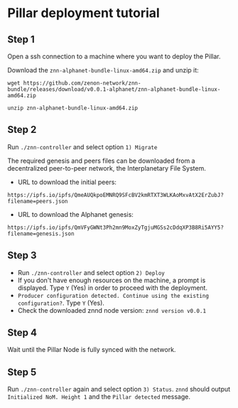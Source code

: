 # Pillar deployment tutorial

## Step 1

Open a ssh connection to a machine where you want to deploy the Pillar.

Download the `znn-alphanet-bundle-linux-amd64.zip` and unzip it:

```
wget https://github.com/zenon-network/znn-bundle/releases/download/v0.0.1-alphanet/znn-alphanet-bundle-linux-amd64.zip
```
```
unzip znn-alphanet-bundle-linux-amd64.zip
```

## Step 2

Run `./znn-controller` and select option `1) Migrate`

The required genesis and peers files can be downloaded from a decentralized peer-to-peer network, the Interplanetary File System.

- URL to download the initial peers: 
```
https://ipfs.io/ipfs/QmeAUQkpoEMNRQ9SFcBV2kmRTXT3WLKAoMxvAtX2ErZubJ?filename=peers.json
```
- URL to download the Alphanet genesis: 
```
https://ipfs.io/ipfs/QmVFyGWNt3Ph2mn9MoxZyTgjuMGSs2cDdqXP3B8Ri5AYY5?filename=genesis.json
```

## Step 3

- Run `./znn-controller` and select option `2) Deploy`
- If you don't have enough resources on the machine, a prompt is displayed. Type `Y` (Yes) in order to proceed with the deployment.
- `Producer configuration detected. Continue using the existing configuration?`. Type `Y` (Yes).
- Check the downloaded znnd node version: `znnd version v0.0.1`

## Step 4

Wait until the Pillar Node is fully synced with the network.

## Step 5

Run `./znn-controller` again and select option `3) Status`. `znnd` should output `Initialized NoM. Height 1` and the `Pillar detected` message.
